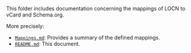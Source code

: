This folder includes documentation concerning the mappings of LOCN to vCard and Schema.org.

More precisely:

* [`Mappings.md`](./Mappings.md): Provides a summary of the defined mappings.
* [`README.md`](./README.md): This document.


